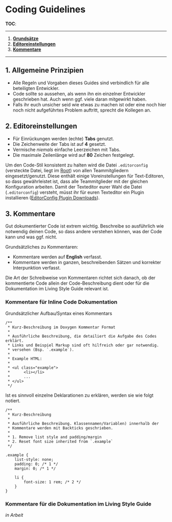 # Coding Guidelines #

**TOC**:

---

1. [**Grundsätze**](#markdown-header-allgemeine-prinzipien)
2. [**Editoreinstellungen**](#markdown-header-editoreinstellungen)
3. [**Kommentare**](#markdown-header-kommentare)

---

## 1. Allgemeine Prinzipien ##

+ Alle Regeln und Vorgaben dieses Guides sind verbindlich für alle  beteiligten Entwickler.
+ Code sollte so aussehen, als wenn ihn ein einzelner Entwickler geschrieben hat. Auch wenn ggf. viele daran mitgewirkt haben.
+ Falls ihr euch unsicher seid wie etwas zu machen ist oder eine noch hier noch nicht aufgeführtes Problem auftritt, sprecht die Kollegen an.

## 2. Editoreinstellungen ##

+ Für Einrückungen werden (echte) **Tabs** genutzt.
+ Die Zeichenweite der Tabs ist auf **4** gesetzt.
+ Vermische *niemals* einfache Leerzeichen mit Tabs.
+ Die maximale Zeilenlänge wird auf **80** Zeichen festgelegt.

Um den Code-Stil konsistent zu halten wird die Datei `.editorconfig` (versteckte Datei, liegt im [Root](https://bitbucket.org/autrado/autrado-frontend-development/src/)) von allen Teammitgliedern eingesetzt/genutzt. Diese enthält einige Voreinstellungen für Text-Editoren, so dass gewährleistet ist, dass alle Teammitglieder mit der gleichen Konfiguration arbeiten. Damit der Texteditor eurer Wahl die Datei (`.editorconfig`) versteht, müsst ihr für euren Texteditor ein Plugin installieren ([EditorConfig Plugin Downloads](http://editorconfig.org/#download)).

## 3. Kommentare ##

Gut dokumentierter Code ist extrem wichtig. Beschreibe so ausführlich wie notwendig deinen Code, so dass andere verstehen können, was der Code kann und was ggf. nicht.

Grundsätzliches zu Kommentaren:

+ Kommentare werden auf **English** verfasst.
+ Kommentare werden in ganzen, beschreibenden Sätzen und korrekter Interpunktion verfasst.

Die Art der Schreibweise von Kommentaren richtet sich danach, ob der kommentierte Code allein der Code-Beschreibung dient oder für die Dokumentation im Living Style Guide relevant ist.

### Kommentare für Inline Code Dokumentation

Grundsätzlicher Aufbau/Syntax eines Kommentars

```
/**
 * Kurz-Beschreibung im Doxygen Kommentar Format
 * 
 * Ausführliche Beschreibung, die detailiert die Aufgabe des Codes erklärt.
 * Links und Beispiel Markup sind oft hilfreich oder gar notwendig.
 * versehen (Bsp. `.example`).
 *
 * Example HTML:
 *
 * <ul class="example">
 *      <li></li>
 *      ...
 * </ul>
 */
```

Ist es sinnvoll einzelne Deklarationen zu erklären, werden sie wie folgt notiert.

```
/**
 * Kurz-Beschreibung
 * 
 * Ausführliche Beschreibung. Klassennamen/Variablen) innerhalb der
 * Kommentare werden mit Backticks geschrieben.
 *
 * 1. Remove list style and padding/margin
 * 2. Reset font size inherited from `.example`
 */

.example {
    list-style: none;
    padding: 0; /* 1 */
    margin: 0; /* 1 */

    li {
        font-size: 1 rem; /* 2 */
    }
}
```





### Kommentare für die Dokumentation im Living Style Guide

*in Arbeit*